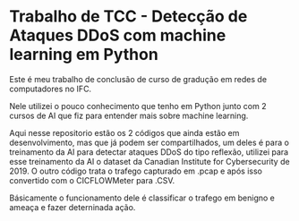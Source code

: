 # Trabalho de TCC - Detecção de Ataques DDoS com machine learning em Python
Este é meu trabalho de conclusão de curso de gradução em redes de computadores no IFC.

Nele utilizei o pouco conhecimento que tenho em Python junto com 2 cursos de AI que fiz para entender mais sobre machine learning.

Aqui nesse repositorio estão os 2 códigos que ainda estão em desenvolvimento, mas que já podem ser compartilhados, um deles é para o treinamento da AI para detectar ataques DDoS do tipo reflexão, utilizei para esse treinamento da AI o dataset da Canadian Institute for Cybersecurity de 2019.  O outro código trata o trafego capturado em .pcap e após isso convertido com o CICFLOWMeter para .CSV. 

Básicamente o funcionamento dele é classificar o trafego em benigno e ameaça e fazer deterninada ação.
